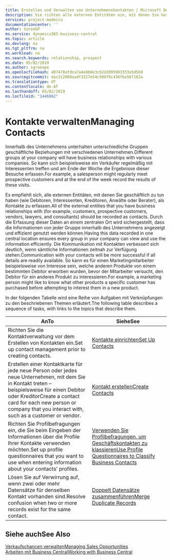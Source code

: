 ```yaml
---
title: Erstellen und Verwalten von Unternehmenskontakten | Microsoft Docs
description: Sie richten alle externen Entitäten ein, mit denen Sie Geschäftsbeziehungen haben (wie Debitoren, Interessenten, Kreditoren und Berater).
services: project-madeira
documentationcenter: ''
author: SorenGP
ms.service: dynamics365-business-central
ms.topic: article
ms.devlang: na
ms.tgt_pltfrm: na
ms.workload: na
ms.search.keywords: relationship, prospect
ms.date: 05/02/2019
ms.author: sgroespe
ms.openlocfilehash: 407470afdca7a4e8b0e3cb2d2095903353e5d5b9
ms.sourcegitcommit: dac212009aadf3227e54c99976c438f6e56f182a
ms.translationtype: HT
ms.contentlocale: de-AT
ms.lasthandoff: 05/02/2019
ms.locfileid: "1446962"
---
```

# <a name="managing-contacts"></a><span data-ttu-id="eebc4-103">Kontakte verwalten</span><span class="sxs-lookup"><span data-stu-id="eebc4-103">Managing Contacts</span></span>
<span data-ttu-id="eebc4-104">Innerhalb des Unternehmens unterhalten unterschiedliche Gruppen geschäftliche Beziehungen mit verschiedenen Unternehmen.</span><span class="sxs-lookup"><span data-stu-id="eebc4-104">Different groups at your company will have business relationships with various companies.</span></span> <span data-ttu-id="eebc4-105">So kann sich beispielsweise ein Verkäufer regelmäßig mit Interessenten treffen und am Ende der Woche die Ergebnisse dieser Besuche erfassen.</span><span class="sxs-lookup"><span data-stu-id="eebc4-105">For example, a salesperson might regularly meet prospective customers and at the end of the week record the results of these visits.</span></span>

<span data-ttu-id="eebc4-106">Es empfiehlt sich, alle externen Entitäten, mit denen Sie geschäftlich zu tun haben (wie Debitoren, Interessenten, Kreditoren, Anwälte oder Berater), als Kontakte zu erfassen.</span><span class="sxs-lookup"><span data-stu-id="eebc4-106">All of the external entities that you have business relationships with (for example, customers, prospective customers, vendors, lawyers, and consultants) should be recorded as contacts.</span></span> <span data-ttu-id="eebc4-107">Durch die Erfassung dieser Daten an einem zentralen Ort wird sichergestellt, dass die Informationen von jeder Gruppe innerhalb des Unternehmens angezeigt und effizient genutzt werden können.</span><span class="sxs-lookup"><span data-stu-id="eebc4-107">Having this data recorded in one central location ensures every group in your company can view and use the information efficiently.</span></span> <span data-ttu-id="eebc4-108">Die Kommunikation mit Kontakten verbessert sich deutlich, wenn sämtliche Informationen zeitnah zur Verfügung stehen.</span><span class="sxs-lookup"><span data-stu-id="eebc4-108">Communication with your contacts will be more successful if all details are readily available.</span></span> <span data-ttu-id="eebc4-109">So kann es für einen Marketingmitarbeiter beispielsweise von Interesse sein, welche anderen Produkte von einem bestimmten Debitor erworben wurden, bevor der Mitarbeiter versucht, den Debitor für ein anderes Produkt zu interessieren.</span><span class="sxs-lookup"><span data-stu-id="eebc4-109">For example, a marketing person might like to know what other products a specific customer has purchased before attempting to interest them in a new product.</span></span>

<span data-ttu-id="eebc4-110">In der folgenden Tabelle wird eine Reihe von Aufgaben mit Verknüpfungen zu den beschriebenen Themen erläutert.</span><span class="sxs-lookup"><span data-stu-id="eebc4-110">The following table describes a sequence of tasks, with links to the topics that describe them.</span></span>

| <span data-ttu-id="eebc4-111">An</span><span class="sxs-lookup"><span data-stu-id="eebc4-111">To</span></span> | <span data-ttu-id="eebc4-112">Siehe</span><span class="sxs-lookup"><span data-stu-id="eebc4-112">See</span></span> |
| --- | --- |
| <span data-ttu-id="eebc4-113">Richten Sie die Kontaktverwaltung vor dem Erstellen von Kontakten ein.</span><span class="sxs-lookup"><span data-stu-id="eebc4-113">Set up contact management prior to creating contacts.</span></span> |[<span data-ttu-id="eebc4-114">Kontakte einrichten</span><span class="sxs-lookup"><span data-stu-id="eebc4-114">Set Up Contacts</span></span>](marketing-setup-contacts.md) |
| <span data-ttu-id="eebc4-115">Erstellen einer Kontaktkarte für jede neue Person oder jedes neue Unternehmen, mit dem Sie in Kontakt treten – beispielsweise für einen Debitor oder Kreditor</span><span class="sxs-lookup"><span data-stu-id="eebc4-115">Create a contact card for each new person or company that you interact with, such as a customer or vendor.</span></span> |[<span data-ttu-id="eebc4-116">Kontakt erstellen</span><span class="sxs-lookup"><span data-stu-id="eebc4-116">Create Contacts</span></span>](marketing-create-contact-companies.md) |
|<span data-ttu-id="eebc4-117">Richten Sie Profilbefragungen ein, die Sie beim Eingeben der Informationen über die Profile Ihrer Kontakte verwenden möchten.</span><span class="sxs-lookup"><span data-stu-id="eebc4-117">Set up profile questionnaires that you want to use when entering information about your contacts' profiles.</span></span>|[<span data-ttu-id="eebc4-118">Verwenden Sie Profilbefragungen, um Geschäftskontakten zu klassieren</span><span class="sxs-lookup"><span data-stu-id="eebc4-118">Use Profile Questionnaires to Classify Business Contacts</span></span>](marketing-create-contact-profile-questionnaire.md)|
|<span data-ttu-id="eebc4-119">Lösen Sie auf Verwirrung auf, wenn zwei oder mehr Datensätze für denselben Kontakt vorhanden sind.</span><span class="sxs-lookup"><span data-stu-id="eebc4-119">Resolve confusion when two or more records exist for the same contact.</span></span>|[<span data-ttu-id="eebc4-120">Doppelt Datensätze zusammenführen</span><span class="sxs-lookup"><span data-stu-id="eebc4-120">Merge Duplicate Records</span></span>](sales-how-merge-duplicate-records.md)|

## <a name="see-also"></a><span data-ttu-id="eebc4-121">Siehe auch</span><span class="sxs-lookup"><span data-stu-id="eebc4-121">See Also</span></span>
[<span data-ttu-id="eebc4-122">Verkaufschancen verwalten</span><span class="sxs-lookup"><span data-stu-id="eebc4-122">Managing Sales Opportunities</span></span>](marketing-manage-sales-opportunities.md)  
[<span data-ttu-id="eebc4-123">Arbeiten mit  Business Central</span><span class="sxs-lookup"><span data-stu-id="eebc4-123">Working with Business Central</span></span>](ui-work-product.md)  
